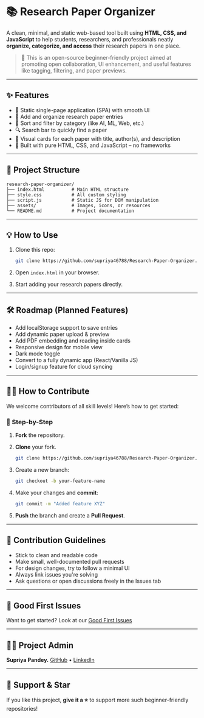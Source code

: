 # 📚 Research Paper Organizer

A clean, minimal, and static web-based tool built using **HTML, CSS, and JavaScript** to help students, researchers, and professionals neatly **organize, categorize, and access** their research papers in one place.

> 🚀 This is an open-source beginner-friendly project aimed at promoting open collaboration, UI enhancement, and useful features like tagging, filtering, and paper previews.

---

## ✨ Features

* 🎯 Static single-page application (SPA) with smooth UI
* 📁 Add and organize research paper entries
* 📇 Sort and filter by category (like AI, ML, Web, etc.)
* 🔍 Search bar to quickly find a paper
* 📌 Visual cards for each paper with title, author(s), and description
* 🎨 Built with pure HTML, CSS, and JavaScript – no frameworks

---

## 📁 Project Structure

```
research-paper-organizer/
├── index.html          # Main HTML structure
├── style.css           # All custom styling
├── script.js           # Static JS for DOM manipulation
├── assets/             # Images, icons, or resources
└── README.md           # Project documentation
```

---

## 💡 How to Use

1. Clone this repo:

   ```bash
   git clone https://github.com/supriya46788/Research-Paper-Organizer.git
   ```

2. Open `index.html` in your browser.

3. Start adding your research papers directly.

---

## 🛠️ Roadmap (Planned Features)

* Add localStorage support to save entries
* Add dynamic paper upload & preview
* Add PDF embedding and reading inside cards
* Responsive design for mobile view
* Dark mode toggle
* Convert to a fully dynamic app (React/Vanilla JS)
* Login/signup feature for cloud syncing

---

## 🧑‍💻 How to Contribute

We welcome contributors of all skill levels! Here’s how to get started:

### 🏁 Step-by-Step

1. **Fork** the repository.
2. **Clone** your fork.

   ```bash
   git clone https://github.com/supriya46788/Research-Paper-Organizer.git
   ```
3. Create a new branch:

   ```bash
   git checkout -b your-feature-name
   ```
4. Make your changes and **commit**:

   ```bash
   git commit -m "Added feature XYZ"
   ```
5. **Push** the branch and create a **Pull Request**.

---

## 🔖 Contribution Guidelines

* Stick to clean and readable code
* Make small, well-documented pull requests
* For design changes, try to follow a minimal UI
* Always link issues you're solving
* Ask questions or open discussions freely in the Issues tab

---

## 🖖 Good First Issues

Want to get started? Look at our [Good First Issues](https://github.com/supriya46788/Research-Paper-Organizer/issues?q=is%3Aissue+is%3Aopen+label%3A%22good+first+issue%22)

---

## 🧑‍💻 Project Admin

**Supriya Pandey.**
[GitHub](https://github.com/supriya46788) • [LinkedIn](https://www.linkedin.com/in/supriyapandey595/)

---

## 🙌 Support & Star

If you like this project, **give it a ⭐** to support more such beginner-friendly repositories!

